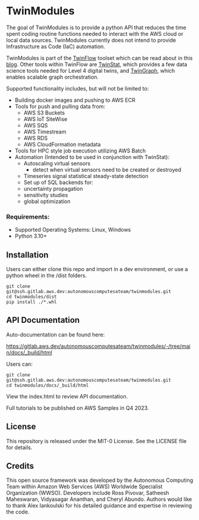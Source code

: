 # TwinModules

The goal of TwinModules is to provide a python API that reduces the time spent coding routine functions needed to interact with the AWS cloud or local data sources.  TwinModules currently does not intend to provide Infrastructure as Code (IaC) automation. 

TwinModules is part of the [TwinFlow](https://github.com/aws-samples/twinflow) toolset which can be read about in this [blog](https://aws.amazon.com/blogs/hpc/predictive-models-and-simulations-with-twinflow-on-aws/). Other tools within TwinFlow are [TwinStat](https://github.com/aws-samples/twinstat), which provides a few data science tools needed for Level 4 digital twins, and [TwinGraph](https://github.com/aws-samples/twingraph), which enables scalable graph orchestration.


Supported functionality includes, but will not be limited to:
- Building docker images and pushing to AWS ECR
- Tools for push and pulling data from:
  - AWS S3 Buckets
  - AWS IoT SiteWise
  - AWS SQS
  - AWS Timestream
  - AWS RDS
  - AWS CloudFormation metadata
- Tools for HPC style job execution utilizing AWS Batch
- Automation (Intended to be used in conjunction with TwinStat):
  - Autoscaling virtual sensors
    - detect when virtual sensors need to be created or destroyed
  - Timeseries signal statistical steady-state detection
  - Set up of SQL backends for:
   - uncertainty propagation
   - sensitivity studies
   - global optimization
    

### Requirements: 

- Supported Operating Systems: Linux, Windows
- Python 3.10+

## Installation

Users can either clone this repo and import in a dev environment, or use a python wheel in the /dist folders.

```
git clone git@ssh.gitlab.aws.dev:autonomouscomputesateam/twinmodules.git
cd twinmodules/dist
pip install ./*.whl

```


## API Documentation

Auto-documentation can be found here:

https://gitlab.aws.dev/autonomouscomputesateam/twinmodules/-/tree/main/docs/_build/html

Users can:

```
git clone git@ssh.gitlab.aws.dev:autonomouscomputesateam/twinmodules.git
cd twinmodules/docs/_build/html
```
View the index.html to review API documentation.

Full tutorials to be published on AWS Samples in Q4 2023.


## License
This repository is released under the MIT-0 License. See the LICENSE file for details.

## Credits

This open source framework was developed by the Autonomous Computing Team within Amazon Web Services (AWS) Worldwide Specialist Organization (WWSO). Developers include Ross Pivovar, Satheesh Maheswaran, Vidyasagar Ananthan, and Cheryl Abundo. Authors would like to thank Alex Iankoulski for his detailed guidance and expertise in reviewing the code.
